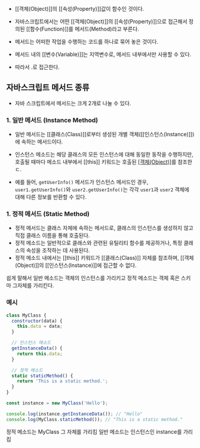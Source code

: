 - [[객체(Object)]]의 [[속성(Property)]]값이 함수인 것이다.

- 자바스크립트에서는 어떤 [[객체(Object)]]의 [[속성(Property)]]으로 접근해서 정의된 [[함수(Function)]]를 메서드(Method)라고 부른다.
- 메서드는 어떠한 작업을 수행하는 코드를 하나로 묶어 놓은 것이다. 

- 메서드 내의 [[변수(Variable)]]는 지역변수로, 메서드 내부에서만 사용할 수 있다. 
- 따라서 .로 접근한다.

## 자바스크립트 메서드 종류

- 자바 스크립트에서 메서드는 크게 2개로 나눌 수 있다.

### 1. 일반 메서드 (Instance Method)

- 일반 메서드는 [[클래스(Class)]]로부터 생성된 개별 객체([[인스턴스(Instance)]])에 속하는 메서드이다.
- 인스턴스 메소드는 해당 클래스의 모든 인스턴스에 대해 동일한 동작을 수행하지만, 호출될 때마다 메소드 내부에서 [[this]] 키워드는 호출된 [[객체(Object)]]([[인스턴스(Instance)]])를 참조한ㄷ.

- 예를 들어, `getUserInfo()` 메서드가 인스턴스 메서드인 경우, `user1.getUserInfo()`와 `user2.getUserInfo()`는 각각 `user1`과 `user2` 객체에 대해 다른 정보를 반환할 수 있다.


### 1. 정적 메서드 (Static Method)

- 정적 메서드는 클래스 자체에 속하는 메서드로, 클래스의 인스턴스를 생성하지 않고 직접 클래스 이름을 통해 호출된다.
- 정적 메소드는 일반적으로 클래스와 관련된 유틸리티 함수를 제공하거나, 특정 클래스의 속성을 조작하는 데 사용된다.
- 정적 메소드 내에서는 [[this]] 키워드가 [[클래스(Class)]] 자체를 참조하며, [[객체(Object)]]의 [[인스턴스(Instance)]]에 접근할 수 없다.

쉽게 말해서 일반 메소드는 객체의 인스턴스를 가리키고 정적 메소드는 객체  혹은 스키마 그자체를 가리킨다.

### 예시

```js
class MyClass {
  constructor(data) {
    this.data = data;
  }

  // 인스턴스 메소드
  getInstanceData() {
    return this.data;
  }

  // 정적 메소드
  static staticMethod() {
    return 'This is a static method.';
  }
}

const instance = new MyClass('Hello');

console.log(instance.getInstanceData()); // "Hello"
console.log(MyClass.staticMethod()); // "This is a static method."
``` 

정적 메소드는 MyClass 그 자체를 가리킴 일반 메소드는 인스턴스인 instance를 가리킴